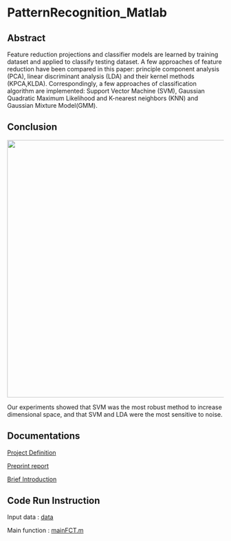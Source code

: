 # PatternRecognition_Matlab

## Abstract

Feature reduction projections and classifier models are learned by training dataset and applied to classify testing dataset. A few approaches of feature reduction have been compared in this paper: principle component analysis (PCA), linear discriminant analysis (LDA) and their kernel methods (KPCA,KLDA). Correspondingly, a few approaches of classification algorithm are implemented: Support Vector Machine (SVM), Gaussian Quadratic Maximum Likelihood and K-nearest neighbors (KNN) and Gaussian Mixture Model(GMM). 



## Conclusion


<p align="center"><img src="../figures/fselection.png"  width="600" class="inline"/></p>

Our experiments showed that SVM was the most robust method to increase dimensional space, and that SVM and LDA were the most sensitive to noise.

## Documentations

[Project Definition](.Project.pdf)

[Preprint report](https://www.researchgate.net/publication/308927930_Comparison_of_Feature_Reduction_Approaches_and_Classification_Approaches_for_Pattern_Recognition)

[Brief Introduction](https://xiaoyang-rebecca.github.io/subpage/fselec.html)



## Code Run Instruction

Input data : [data](./data.mat)

Main function : [mainFCT.m](./mainFCT.m)
